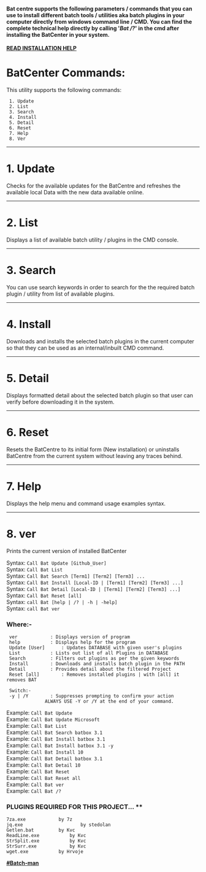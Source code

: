 #### Bat centre supports the following parameters / commands that you can use to install different batch tools / utilities aka batch plugins in your computer directly from windows command line / CMD. You can find the complete technical help directly by calling '***Bat /?***' in the cmd after installing the BatCenter in your system.

**[READ INSTALLATION HELP](https://github.com/Batch-Man/BatCenter/blob/main/README.md)** 

# BatCenter Commands:
 This utility supports the following commands:

```
 1. Update
 2. List
 3. Search
 4. Install
 5. Detail
 6. Reset
 7. Help
 8. Ver
```
___

# 1. Update
Checks for the available updates for the BatCentre and refreshes the available local Data with the new data available online.

___

# 2. List
Displays a list of available batch utility / plugins in the CMD console.

___

# 3. Search
You can use search keywords in order to search for the the required batch plugin / utility from list of available plugins.

___

# 4. Install
Downloads and installs the selected batch plugins in the current computer so that they can be used as an internal/inbuilt CMD command.

___

# 5. Detail
Displays formatted detail about the selected batch plugin so that user can verify before downloading it in the system.

___

# 6. Reset
Resets the BatCentre to its initial form (New installation) or uninstalls BatCentre from the current system without leaving any traces behind.

___

# 7. Help
Displays the help menu and command usage examples syntax.

___

# 8. ver
Prints the current version of installed BatCenter



 Syntax: ``Call Bat Update [Github_User]``  
 Syntax: ``Call Bat List``  
 Syntax: ``Call Bat Search [Term1] [Term2] [Term3] ...``  
 Syntax: ``Call Bat Install [Local-ID | [Term1] [Term2] [Term3] ...]``  
 Syntax: ``Call Bat Detail [Local-ID | [Term1] [Term2] [Term3] ...]``  
 Syntax: ``Call Bat Reset [all]``  
 Syntax: ``call Bat [help | /? | -h | -help]``  
 Syntax: ``call Bat ver``  

 ### Where:-
```
 ver			: Displays version of program  
 help			: Displays help for the program  
 Update [User]		: Updates DATABASE with given user's plugins  
 List			: Lists out list of all Plugins in DATABASE  
 Search			: Filters out plugins as per the given keywords  
 Install		: Downloads and installs batch plugin in the PATH  
 Detail			: Provides detail about the filtered Project  
 Reset [all]		: Removes installed plugins | with [all] it removes BAT  

 Switch:-
 -y | /Y		: Suppresses prompting to confirm your action
 			  ALWAYS USE -Y or /Y at the end of your command.

```


 Example: ``Call Bat Update``  
 Example: ``Call Bat Update Microsoft``  
 Example: ``Call Bat List``  
 Example: ``Call Bat Search batbox 3.1``  
 Example: ``Call Bat Install batbox 3.1``  
 Example: ``Call Bat Install batbox 3.1 -y``  
 Example: ``Call Bat Install 10``  
 Example: ``Call Bat Detail batbox 3.1``  
 Example: ``Call Bat Detail 10``  
 Example: ``Call Bat Reset``  
 Example: ``Call Bat Reset all``  
 Example: ``Call Bat ver``  
 Example: ``Call Bat /?``  


 ### PLUGINS REQUIRED FOR THIS PROJECT...  **
 ```
 7za.exe 			by 7z
 jq.exe 			        by stedolan 
 Getlen.bat			by Kvc
 ReadLine.exe			by Kvc
 StrSplit.exe			by Kvc
 StrSurr.exe			by Kvc
 wget.exe			by Hrvoje
```
 
**[#Batch-man](https://batch-man.com)** 
  

